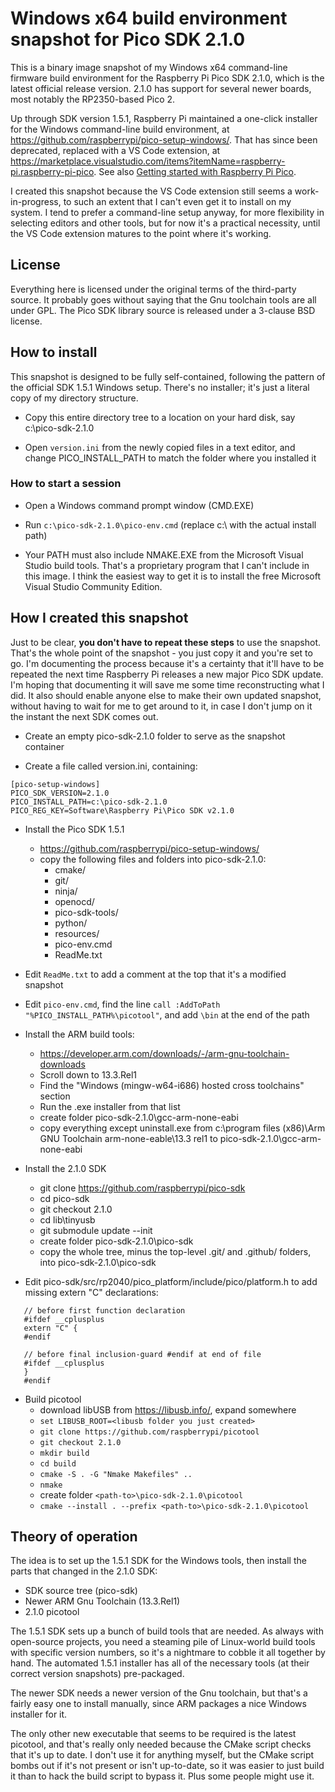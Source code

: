 # Windows x64 build environment snapshot for Pico SDK 2.1.0

This is a binary image snapshot of my Windows x64 command-line
firmware build environment for the Raspberry Pi Pico SDK 2.1.0,
which is the latest official release version.  2.1.0 has support
for several newer boards, most notably the RP2350-based Pico 2.

Up through SDK version 1.5.1, Raspberry Pi maintained a one-click
installer for the Windows command-line build environment, at
https://github.com/raspberrypi/pico-setup-windows/.  That has 
since been deprecated, replaced with a VS Code extension, at
https://marketplace.visualstudio.com/items?itemName=raspberry-pi.raspberry-pi-pico.
See also [Getting started with Raspberry Pi Pico](https://datasheets.raspberrypi.com/pico/getting-started-with-pico.pdf).

I created this snapshot because the VS Code extension still seems a
work-in-progress, to such an extent that I can't even get it to
install on my system.  I tend to prefer a command-line setup anyway,
for more flexibility in selecting editors and other tools, but for now
it's a practical necessity, until the VS Code extension matures to the
point where it's working.

## License

Everything here is licensed under the original terms of the third-party source.
It probably goes without saying that the Gnu toolchain tools are all under GPL.
The Pico SDK library source is released under a 3-clause BSD license.


## How to install

This snapshot is designed to be fully self-contained, following the
pattern of the official SDK 1.5.1 Windows setup.  There's no
installer; it's just a literal copy of my directory structure.

* Copy this entire directory tree to a location on your hard disk, say c:\pico-sdk-2.1.0

* Open `version.ini` from the newly copied files in a text editor, and change PICO_INSTALL_PATH to match the folder where you installed it


### How to start a session

* Open a Windows command prompt window (CMD.EXE)

* Run `c:\pico-sdk-2.1.0\pico-env.cmd` (replace c:\ with the actual install path)

* Your PATH must also include NMAKE.EXE from the Microsoft Visual
Studio build tools.  That's a proprietary program that I can't include
in this image.  I think the easiest way to get it is to install
the free Microsoft Visual Studio Community Edition.


## How I created this snapshot

Just to be clear, **you don't have to repeat these steps** to use the snapshot.
That's the whole point of the snapshot - you just copy it and you're set to go.
I'm documenting the process because it's a certainty that it'll have to be
repeated the next time Raspberry Pi releases a new major Pico SDK update.
I'm hoping that documenting it will save me some time reconstructing what I did.
It also should enable anyone else to make their own updated snapshot, without
having to wait for me to get around to it, in case I don't jump on it the instant
the next SDK comes out.


* Create an empty pico-sdk-2.1.0 folder to serve as the snapshot container

* Create a file called version.ini, containing:
```
[pico-setup-windows]
PICO_SDK_VERSION=2.1.0
PICO_INSTALL_PATH=c:\pico-sdk-2.1.0
PICO_REG_KEY=Software\Raspberry Pi\Pico SDK v2.1.0
```

* Install the Pico SDK 1.5.1
   * https://github.com/raspberrypi/pico-setup-windows/
   * copy the following files and folders into pico-sdk-2.1.0:
       * cmake/
       * git/
       * ninja/
       * openocd/
       * pico-sdk-tools/
       * python/
       * resources/
       * pico-env.cmd
       * ReadMe.txt

* Edit `ReadMe.txt` to add a comment at the top that it's a modified snapshot

* Edit `pico-env.cmd`, find the line `call :AddToPath "%PICO_INSTALL_PATH%\picotool"`, and add `\bin` at the end of the path

* Install the ARM build tools:
   * https://developer.arm.com/downloads/-/arm-gnu-toolchain-downloads
   * Scroll down to 13.3.Rel1
   * Find the "Windows (mingw-w64-i686) hosted cross toolchains" section
   * Run the .exe installer from that list
   * create folder pico-sdk-2.1.0\gcc-arm-none-eabi
   * copy everything except uninstall.exe from c:\program files (x86)\Arm GNU Toolchain arm-none-eable\13.3 rel1 to pico-sdk-2.1.0\gcc-arm-none-eabi

* Install the 2.1.0 SDK
   * git clone https://github.com/raspberrypi/pico-sdk
   * cd pico-sdk
   * git checkout 2.1.0
   * cd lib\tinyusb
   * git submodule update --init
   * create folder pico-sdk-2.1.0\pico-sdk
   * copy the whole tree, minus the top-level .git/ and .github/ folders, into pico-sdk-2.1.0\pico-sdk

* Edit pico-sdk/src/rp2040/pico_platform/include/pico/platform.h to add missing extern "C" declarations:
```
   // before first function declaration
   #ifdef __cplusplus
   extern "C" {
   #endif

   // before final inclusion-guard #endif at end of file
   #ifdef __cplusplus
   }
   #endif
```

* Build picotool
   * download libUSB from https://libusb.info/, expand somewhere
   * `set LIBUSB_ROOT=<libusb folder you just created>`
   * `git clone https://github.com/raspberrypi/picotool`
   * `git checkout 2.1.0`
   * `mkdir build`
   * `cd build`
   * `cmake -S . -G "Nmake Makefiles" ..`
   * `nmake`
   * create folder `<path-to>\pico-sdk-2.1.0\picotool`
   * `cmake --install . --prefix <path-to>\pico-sdk-2.1.0\picotool`


## Theory of operation

The idea is to set up the 1.5.1 SDK for the Windows tools, then install
the parts that changed in the 2.1.0 SDK:

  - SDK source tree (pico-sdk)
  - Newer ARM Gnu Toolchain (13.3.Rel1)
  - 2.1.0 picotool

The 1.5.1 SDK sets up a bunch of build tools that are needed.  As always
with open-source projects, you need a steaming pile of Linux-world build
tools with specific version numbers, so it's a nightmare to cobble it all
together by hand.  The automated 1.5.1 installer has all of the necessary
tools (at their correct version snapshots) pre-packaged.

The newer SDK needs a newer version of the Gnu toolchain, but that's a
fairly easy one to install manually, since ARM packages a nice Windows
installer for it.

The only other new executable that seems to be required is the latest
picotool, and that's really only needed because the CMake script
checks that it's up to date.  I don't use it for anything myself, but
the CMake script bombs out if it's not present or isn't up-to-date,
so it was easier to just build it than to hack the build script to
bypass it.  Plus some people might use it.

